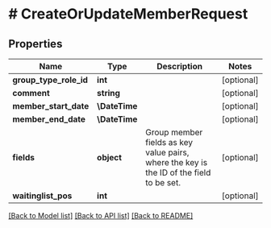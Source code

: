 # # CreateOrUpdateMemberRequest

## Properties

Name | Type | Description | Notes
------------ | ------------- | ------------- | -------------
**group_type_role_id** | **int** |  | [optional]
**comment** | **string** |  | [optional]
**member_start_date** | **\DateTime** |  | [optional]
**member_end_date** | **\DateTime** |  | [optional]
**fields** | **object** | Group member fields as key value pairs, where the key is the ID of the field to be set. | [optional]
**waitinglist_pos** | **int** |  | [optional]

[[Back to Model list]](../../README.md#models) [[Back to API list]](../../README.md#endpoints) [[Back to README]](../../README.md)
